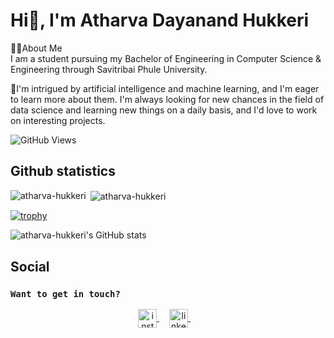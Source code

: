 # Hi👋, I'm Atharva Dayanand Hukkeri <br>

🙋‍♂️About Me<br>
I am a student pursuing my Bachelor of Engineering in Computer Science & Engineering through Savitribai Phule University.

🚀I'm intrigued by artificial intelligence and machine learning, and I'm eager to learn more about them. I'm always looking for new chances in the field of data science and learning new things on a daily basis, and I'd love to work on interesting projects.<br>

![GitHub Views](https://komarev.com/ghpvc/?username=atharva-hukkeri&color=FAC151) <br>

## Github statistics

<p>
  <img align="left" src="https://github-readme-stats.vercel.app/api/top-langs/?username=atharva-hukkeri&layout=compact&hide=php,smarty&bg_color=30,e96443,904e95&title_color=fff&text_color=fff" alt="atharva-hukkeri" />&nbsp;<img align="center" src="https://github-readme-stats.vercel.app/api?username=atharva-hukkeri&show_icons=true&theme=radical&count_private=true&show_icons=true&hide=php&bg_color=30,e96443,904e95&title_color=fff&text_color=fff" alt="atharva-hukkeri" />
</p>

[![trophy](https://github-profile-trophy.vercel.app/?username=atharva-hukkeri)](https://github.com/ryo-ma/github-profile-trophy)

![atharva-hukkeri's GitHub stats](https://github-readme-stats.vercel.app/api?username=atharva-hukkeri&show_icons=true&theme=radical)
## Social

### `Want to get in touch?`

<p align="center">
  <a href="https://www.instagram.com/invincible_atharva_hukkeri/" target="blank">
    <img align="center" src="https://upload.wikimedia.org/wikipedia/commons/thumb/a/a5/Instagram_icon.png/2048px-Instagram_icon.png" alt="instagram" height="30" width="30" />
  </a>&nbsp;&nbsp;&nbsp;
  <a href="https://www.linkedin.com/in/atharva-hukkeri-727037218/" target="blank">
    <img align="center" src="https://seeklogo.com/images/L/linkedin-icon-logo-05B2880899-seeklogo.com.png" alt="linkedin" height="30" width="30" />
  </a>&nbsp;&nbsp;&nbsp;
</p>

